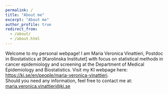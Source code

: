 ```yaml
---
permalink: /
title: "About me"
excerpt: "About me"
author_profile: true
redirect_from: 
  - /about/
  - /about.html
---
```


Welcome to my personal webpage! I am Maria Veronica Vinattieri, Postdoc in Biostatistics at [Karolinska Institutet] with focus on statistical methods in cancer epidemiology and screening at the Department of Medical Epidemiology and Biostatistics. Visit my KI webpage here: <https://ki.se/en/people/maria-veronica-vinattieri>.  
Should you need any information, feel free to contact me at: <maria.veronica.vinattieri@ki.se>

